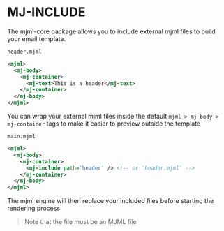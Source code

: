 
MJ-INCLUDE
==========

The mjml-core package allows you to include external mjml files to build your email template.


`header.mjml`
``` xml
<mjml>
  <mj-body>
    <mj-container>
      <mj-text>This is a header</mj-text>
    </mj-container>
  </mj-body>
</mjml>

```

You can wrap your external mjml files inside the default `mjml > mj-body > mj-container`
tags to make it easier to preview outside the template

`main.mjml`
``` xml
<mjml>
  <mj-body>
    <mj-container>
      <mj-include path='header' /> <!-- or 'header.mjml' -->
    </mj-container>
  </mj-body>
</mjml>
```

The mjml engine will then replace your included files before starting the rendering process

> Note that the file must be an MJML file
